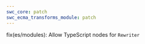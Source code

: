 ```yaml
---
swc_core: patch
swc_ecma_transforms_module: patch
---
```


fix(es/modules): Allow TypeScript nodes for `Rewriter`
